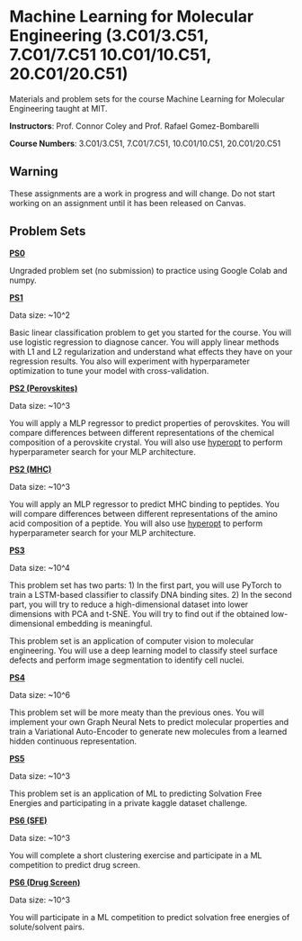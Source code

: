 # Machine Learning for Molecular Engineering (3.C01/3.C51, 7.C01/7.C51 10.C01/10.C51, 20.C01/20.C51)

Materials and problem sets for the course Machine Learning for Molecular Engineering taught at MIT.

**Instructors**: Prof. Connor Coley and Prof. Rafael Gomez-Bombarelli 

**Course Numbers**: 3.C01/3.C51, 7.C01/7.C51, 10.C01/10.C51, 20.C01/20.C51

## Warning

These assignments are a work in progress and will change. Do not start working on an assignment until it has been released on Canvas.

## Problem Sets

[**PS0**](https://github.com/coleygroup/ML4MolEng/blob/main/psets/ps0/)

Ungraded problem set (no submission) to practice using Google Colab and numpy.

[**PS1**](https://github.com/coleygroup/ML4MolEng/blob/main/psets/ps1/)

Data size: ~10^2

Basic linear classification problem to get you started for the course. You will use logistic regression to diagnose cancer. You will apply linear methods with L1 and L2 regularization and understand what effects they have on your regression results. You also will experiment with hyperparameter optimization to tune your model with cross-validation.

[**PS2 (Perovskites)**](github.com/coleygroup/ML4MolEng/blob/main/psets/ps2-perov/) 

Data size: ~10^3

You will apply a MLP regressor to predict properties of perovskites. You will compare differences between different representations of the chemical composition of a perovskite crystal. You will also use [hyperopt](https://github.com/hyperopt/hyperopt) to perform hyperparameter search for your MLP architecture.

[**PS2 (MHC)**](https://github.com/coleygroup/ML4MolEng/blob/main/psets/ps2-MHC/)

Data size: ~10^3

You will apply an MLP regressor to predict MHC binding to peptides. You will compare differences between different representations of the amino acid composition of a peptide. You will also use [hyperopt](https://github.com/hyperopt/hyperopt) to perform hyperparameter search for your MLP architecture.

[**PS3**](https://github.com/coleygroup/ML4MolEng/blob/main/psets/ps3/)

Data size: ~10^4

This problem set has two parts: 1) In the first part, you will use PyTorch to train a LSTM-based classifier to classify DNA binding sites. 2) In the second part, you will try to reduce a high-dimensional dataset into lower dimensions with PCA and t-SNE. You will try to find out if the obtained low-dimensional embedding is meaningful. 

This problem set is an application of computer vision to molecular engineering. You will use a deep learning model to classify steel surface defects and perform image segmentation to identify cell nuclei.

[**PS4**](https://github.com/coleygroup/ML4MolEng/blob/main/psets/ps4/)

Data size: ~10^6

This problem set will be more meaty than the previous ones. You will implement your own Graph Neural Nets to predict molecular properties and train a Variational Auto-Encoder to generate new molecules from a learned hidden continuous representation.

[**PS5**](https://github.com/coleygroup/ML4MolEng/blob/main/psets/ps5/)

Data size: ~10^3

This problem set is an application of ML to predicting Solvation Free Energies and participating in a private kaggle dataset challenge.

[**PS6 (SFE)**](https://github.com/coleygroup/ML4MolEng/blob/main/psets/ps6-sfe/)

Data size: ~10^3

You will complete a short clustering exercise and participate in a ML competition to predict drug screen.

[**PS6 (Drug Screen)**](https://github.com/coleygroup/ML4MolEng/blob/master/psets/ps6-drug-screen/)

Data size: ~10^3

You will participate in a ML competition to predict solvation free energies of solute/solvent pairs.
